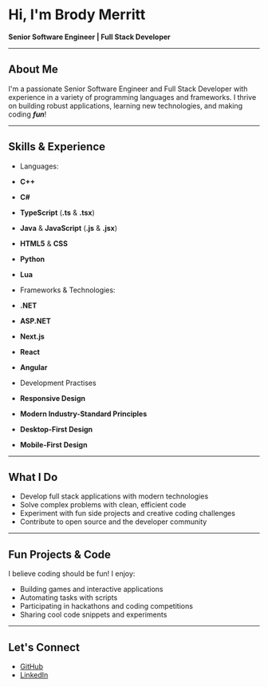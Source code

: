 # Hi, I'm Brody Merritt

**Senior Software Engineer | Full Stack Developer**

---

## About Me

I'm a passionate Senior Software Engineer and Full Stack Developer with experience in a variety of programming languages and frameworks. I thrive on building robust applications, learning new technologies, and making coding ***fun***!

---

## Skills & Experience

- Languages:
- **C++**
- **C#**
- **TypeScript** (**.ts** & **.tsx**)
- **Java** & **JavaScript** (**.js** & **.jsx**)
- **HTML5** & **CSS**
- **Python**
- **Lua**

- Frameworks & Technologies:
- **.NET**
- **ASP.NET**
- **Next.js**
- **React**
- **Angular**

- Development Practises
- **Responsive Design**
- **Modern Industry-Standard Principles**
- **Desktop-First Design**
- **Mobile-First Design**

---

## What I Do

- Develop full stack applications with modern technologies
- Solve complex problems with clean, efficient code
- Experiment with fun side projects and creative coding challenges
- Contribute to open source and the developer community

---

## Fun Projects & Code

I believe coding should be fun! I enjoy:

- Building games and interactive applications
- Automating tasks with scripts
- Participating in hackathons and coding competitions
- Sharing cool code snippets and experiments

---

## Let's Connect

- [GitHub](https://github.com/merrittbrody06)
- [LinkedIn](https://linkedin.com/in/brodymerritt)